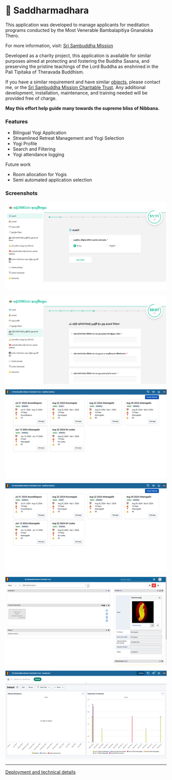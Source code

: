 # 🪷 Saddharmadhara

This application was developed to manage applicants for meditation programs conducted by the Most Venerable Bambalapitiya Gnanaloka Thero.

For more information, visit: [Sri Sambuddha Mission](https://srisambuddhamission.org/saddharmadhara/)

Developed as a charity project, this application is available for similar purposes aimed at protecting and fostering the Buddha Sasana, and preserving the pristine teachings of the Lord Buddha as enshrined in the Pali Tipitaka of Theravada Buddhism.

If you have a similar requirement and have similar [objects](https://srisambuddhamission.org/objects-of-the-trust/), please contact me, or the [Sri Sambuddha Mission Charitable Trust](https://srisambuddhamission.org/contact/). Any additional development, installation, maintenance, and training needed will be provided free of charge.

**May this effort help guide many towards the supreme bliss of Nibbana.**

### Features

- Bilingual Yogi Application
- Streamlined Retreat Management and Yogi Selection
- Yogi Profile
- Search and Filtering
- Yogi attendance logging

Future work

- Room allocation for Yogis
- Semi automated application selection

### Screenshots

![Saddharmadhara application language selection screen](docs/screenshots/application_language.png)

![Saddharmadhara application ](docs/screenshots/application.png)

![Saddharmadhara retreat management](docs/screenshots/retreat_managment.png)

![Saddharmadhara retreat screen](docs/screenshots/retreat_managment.png)

![Yogi Profile](docs/screenshots/yogi_profile.png)

![Dashboard](docs/screenshots/dashboard.png)

---

[Deployment and technical details](docs/deployment/README.md)

